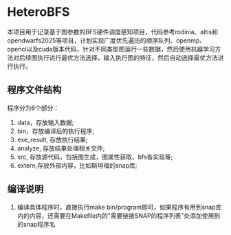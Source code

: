 # HeteroBFS
本项目用于记录基于图参数的BFS硬件调度感知项目，代码参考rodinia、altis和opendwarfs2025等项目，计划实现广度优先遍历的顺序队列、openmp、opencl以及cuda版本代码，针对不同类型图运行一些数据，然后使用机器学习方法对后续图执行进行最优方法选择，输入执行图的特征，然后自动选择最优方法进行执行。

## 程序文件结构
程序分为6个部分：
1. data，存放输入数据;
2. bin，存放编译后的执行程序;
3. exe_result, 存放执行结果;
4. analyze, 存放结果处理相关文件;
5. src, 存放源代码，包括图生成，图属性获取，bfs各实现等;
6. extern,存放外部内容，比如斯坦福的snap库;

## 编译说明
1. 编译具体程序时，直接执行make bin/program即可，如果程序有用到snap库内的内容，还需要在Makefile内的"需要链接SNAP的程序列表"处添加使用到的snap程序名

